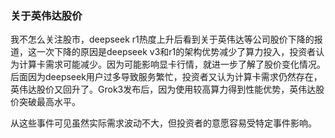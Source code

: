  ### 关于英伟达股价

我不怎么关注股市，deepseek r1热度上升后看到关于英伟达等公司股价下降的报道，这一次下降的原因是deepseek v3和r1的架构优势减少了算力投入，投资者认为计算卡需求可能减少。因为可能影响显卡行情，就进一步了解了股价变化情况。后面因为deepseek用户过多导致服务繁忙，投资者又认为计算卡需求仍然存在，英伟达股价又回升了。Grok3发布后，因为使用较高算力得到性能优势，英伟达股价突破最高水平。

从这些事件可见虽然实际需求波动不大，但投资者的意愿容易受特定事件影响。